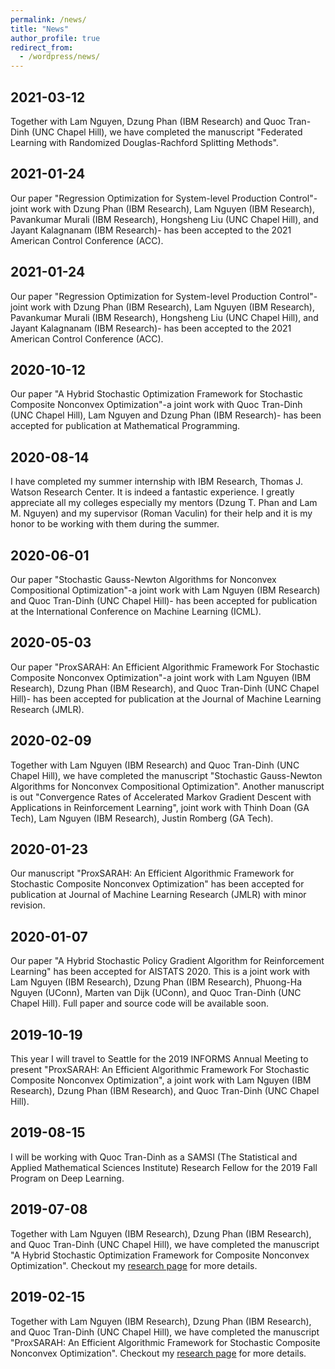 ```yaml
---
permalink: /news/
title: "News"
author_profile: true
redirect_from:
  - /wordpress/news/
---
```


## 2021-03-12

Together with Lam Nguyen, Dzung Phan (IBM Research) and Quoc Tran-Dinh (UNC Chapel Hill), we have completed the manuscript "Federated Learning with Randomized Douglas-Rachford Splitting Methods". 

## 2021-01-24

Our paper "Regression Optimization for System-level Production Control"-joint work with Dzung Phan (IBM Research), Lam Nguyen (IBM Research), Pavankumar Murali (IBM Research), Hongsheng Liu (UNC Chapel Hill), and Jayant Kalagnanam (IBM Research)- has been accepted to the 2021 American Control Conference (ACC).

## 2021-01-24

Our paper "Regression Optimization for System-level Production Control"-joint work with Dzung Phan (IBM Research), Lam Nguyen (IBM Research), Pavankumar Murali (IBM Research), Hongsheng Liu (UNC Chapel Hill), and Jayant Kalagnanam (IBM Research)- has been accepted to the 2021 American Control Conference (ACC).


## 2020-10-12

Our paper "A Hybrid Stochastic Optimization Framework for Stochastic Composite Nonconvex Optimization"-a joint work with Quoc Tran-Dinh (UNC Chapel Hill), Lam Nguyen and Dzung Phan (IBM Research)- has been accepted for publication at Mathematical Programming.

## 2020-08-14

I have completed my summer internship with IBM Research, Thomas J. Watson Research Center. It is indeed a fantastic experience. I greatly appreciate all my colleges especially my mentors (Dzung T. Phan and Lam M. Nguyen) and my supervisor (Roman Vaculin) for their help and it is my honor to be working with them during the summer.

## 2020-06-01

Our paper "Stochastic Gauss-Newton Algorithms for Nonconvex Compositional Optimization"-a joint work with Lam Nguyen (IBM Research) and Quoc Tran-Dinh (UNC Chapel Hill)- has been accepted for publication at the International Conference on Machine Learning (ICML).

## 2020-05-03

Our paper "ProxSARAH: An Efficient Algorithmic Framework For Stochastic Composite Nonconvex Optimization"-a joint work with Lam Nguyen (IBM Research), Dzung Phan (IBM Research), and Quoc Tran-Dinh (UNC Chapel Hill)- has been accepted for publication at the Journal of Machine Learning Research (JMLR).

## 2020-02-09

Together with Lam Nguyen (IBM Research) and Quoc Tran-Dinh (UNC Chapel Hill), we have completed the manuscript "Stochastic Gauss-Newton Algorithms for Nonconvex Compositional Optimization". Another manuscript is out "Convergence Rates of Accelerated Markov Gradient Descent with Applications in Reinforcement Learning", joint work with Thinh Doan (GA Tech), Lam Nguyen (IBM Research), Justin Romberg (GA Tech).

## 2020-01-23

Our manuscript "ProxSARAH: An Efficient Algorithmic Framework for Stochastic Composite Nonconvex Optimization" has been accepted for publication at Journal of Machine Learning Research (JMLR) with minor revision.

## 2020-01-07

Our paper "A Hybrid Stochastic Policy Gradient Algorithm for Reinforcement Learning" has been accepted for AISTATS 2020. This is a joint work with Lam Nguyen (IBM Research), Dzung Phan (IBM Research), Phuong-Ha Nguyen (UConn), Marten van Dijk (UConn), and Quoc Tran-Dinh (UNC Chapel Hill). Full paper and source code will be available soon.

## 2019-10-19

This year I will travel to Seattle for the 2019 INFORMS Annual Meeting to present "ProxSARAH: An Efficient Algorithmic Framework For Stochastic Composite Nonconvex Optimization", a joint work with Lam Nguyen (IBM Research), Dzung Phan (IBM Research), and Quoc Tran-Dinh (UNC Chapel Hill).

## 2019-08-15

I will be working with  Quoc Tran-Dinh as a SAMSI (The Statistical and Applied Mathematical Sciences Institute) Research Fellow for the 2019 Fall Program on Deep Learning.

## 2019-07-08

Together with Lam Nguyen (IBM Research), Dzung Phan (IBM Research), and Quoc Tran-Dinh (UNC Chapel Hill), we have completed the manuscript "A Hybrid Stochastic Optimization Framework for Composite Nonconvex Optimization". Checkout my <a href="https://nhanph.github.io/research/" target="_blank">research page</a> for more details.

## 2019-02-15

Together with Lam Nguyen (IBM Research), Dzung Phan (IBM Research), and Quoc Tran-Dinh (UNC Chapel Hill), we have completed the manuscript "ProxSARAH: An Efficient Algorithmic Framework for Stochastic Composite Nonconvex Optimization". Checkout my <a href="https://nhanph.github.io/research/" target="_blank">research page</a> for more details.